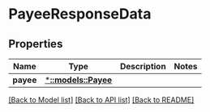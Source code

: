 # PayeeResponseData

## Properties

Name | Type | Description | Notes
------------ | ------------- | ------------- | -------------
**payee** | [***::models::Payee**](Payee.md) |  | 

[[Back to Model list]](../README.md#documentation-for-models) [[Back to API list]](../README.md#documentation-for-api-endpoints) [[Back to README]](../README.md)


